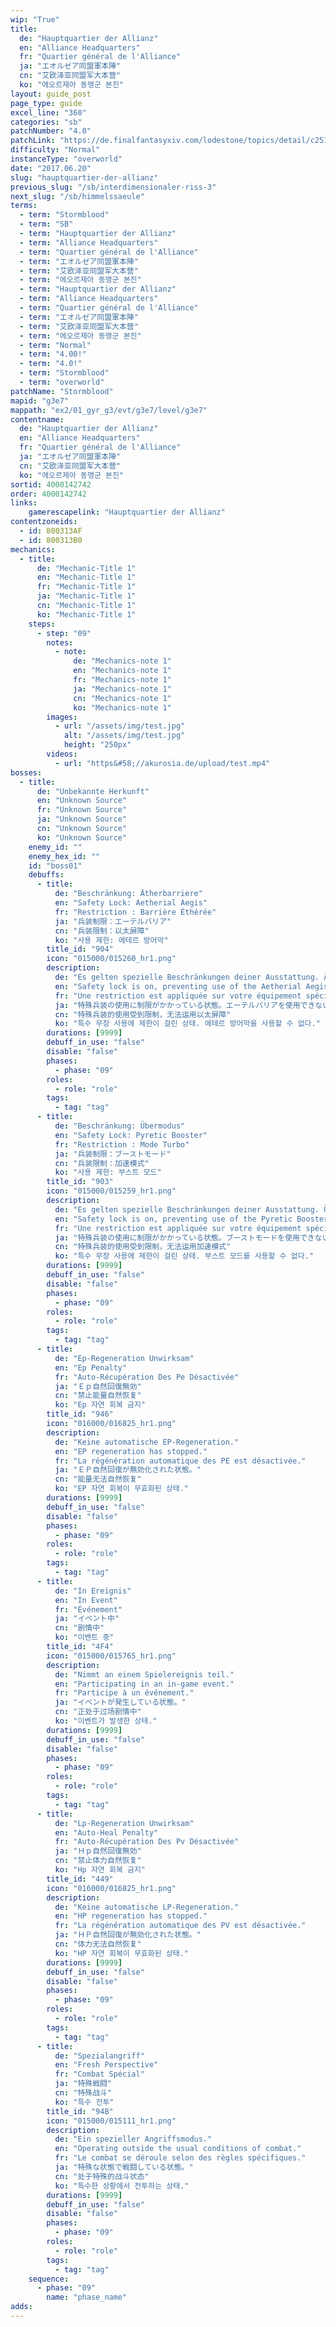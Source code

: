 ```yaml
---
wip: "True"
title:
  de: "Hauptquartier der Allianz"
  en: "Alliance Headquarters"
  fr: "Quartier général de l'Alliance"
  ja: "エオルゼア同盟軍本陣"
  cn: "艾欧泽亚同盟军大本营"
  ko: "에오르제아 동맹군 본진"
layout: guide_post
page_type: guide
excel_line: "360"
categories: "sb"
patchNumber: "4.0"
patchLink: "https://de.finalfantasyxiv.com/lodestone/topics/detail/c2519c232d02fc2394c3830faa364611cd4e610c"
difficulty: "Normal"
instanceType: "overworld"
date: "2017.06.20"
slug: "hauptquartier-der-allianz"
previous_slug: "/sb/interdimensionaler-riss-3"
next_slug: "/sb/himmelssaeule"
terms:
  - term: "Stormblood"
  - term: "SB"
  - term: "Hauptquartier der Allianz"
  - term: "Alliance Headquarters"
  - term: "Quartier général de l'Alliance"
  - term: "エオルゼア同盟軍本陣"
  - term: "艾欧泽亚同盟军大本营"
  - term: "에오르제아 동맹군 본진"
  - term: "Hauptquartier der Allianz"
  - term: "Alliance Headquarters"
  - term: "Quartier général de l'Alliance"
  - term: "エオルゼア同盟軍本陣"
  - term: "艾欧泽亚同盟军大本营"
  - term: "에오르제아 동맹군 본진"
  - term: "Normal"
  - term: "4.00!"
  - term: "4.0!"
  - term: "Stormblood"
  - term: "overworld"
patchName: "Stormblood"
mapid: "g3e7"
mappath: "ex2/01_gyr_g3/evt/g3e7/level/g3e7"
contentname:
  de: "Hauptquartier der Allianz"
  en: "Alliance Headquarters"
  fr: "Quartier général de l'Alliance"
  ja: "エオルゼア同盟軍本陣"
  cn: "艾欧泽亚同盟军大本营"
  ko: "에오르제아 동맹군 본진"
sortid: 4000142742
order: 4000142742
links:
    gamerescapelink: "Hauptquartier der Allianz"
contentzoneids:
  - id: 800313AF
  - id: 800313B0
mechanics:
  - title:
      de: "Mechanic-Title 1"
      en: "Mechanic-Title 1"
      fr: "Mechanic-Title 1"
      ja: "Mechanic-Title 1"
      cn: "Mechanic-Title 1"
      ko: "Mechanic-Title 1"
    steps:
      - step: "09"
        notes:
          - note:
              de: "Mechanics-note 1"
              en: "Mechanics-note 1"
              fr: "Mechanics-note 1"
              ja: "Mechanics-note 1"
              cn: "Mechanics-note 1"
              ko: "Mechanics-note 1"
        images:
          - url: "/assets/img/test.jpg"
            alt: "/assets/img/test.jpg"
            height: "250px"
        videos:
          - url: "https&#58;//akurosia.de/upload/test.mp4"
bosses:
  - title:
      de: "Unbekannte Herkunft"
      en: "Unknown Source"
      fr: "Unknown Source"
      ja: "Unknown Source"
      cn: "Unknown Source"
      ko: "Unknown Source"
    enemy_id: ""
    enemy_hex_id: ""
    id: "boss01"
    debuffs:
      - title:
          de: "Beschränkung: Ätherbarriere"
          en: "Safety Lock: Aetherial Aegis"
          fr: "Restriction : Barrière Éthérée"
          ja: "兵装制限：エーテルバリア"
          cn: "兵装限制：以太屏障"
          ko: "사용 제한: 에테르 방어막"
        title_id: "904"
        icon: "015000/015260_hr1.png"
        description:
          de: "Es gelten spezielle Beschränkungen deiner Ausstattung. Ätherbarriere kann nicht verwendet werden."
          en: "Safety lock is on, preventing use of the Aetherial Aegis."
          fr: "Une restriction est appliquée sur votre équipement spécial de combat. La barrière éthérée ne peut pas être utilisée."
          ja: "特殊兵装の使用に制限がかかっている状態。エーテルバリアを使用できない。"
          cn: "特殊兵装的使用受到限制，无法运用以太屏障"
          ko: "특수 무장 사용에 제한이 걸린 상태. 에테르 방어막을 사용할 수 없다."
        durations: [9999]
        debuff_in_use: "false"
        disable: "false"
        phases:
          - phase: "09"
        roles:
          - role: "role"
        tags:
          - tag: "tag"
      - title:
          de: "Beschränkung: Übermodus"
          en: "Safety Lock: Pyretic Booster"
          fr: "Restriction : Mode Turbo"
          ja: "兵装制限：ブーストモード"
          cn: "兵装限制：加速模式"
          ko: "사용 제한: 부스트 모드"
        title_id: "903"
        icon: "015000/015259_hr1.png"
        description:
          de: "Es gelten spezielle Beschränkungen deiner Ausstattung. Übermodus kann nicht verwendet werden."
          en: "Safety lock is on, preventing use of the Pyretic Booster."
          fr: "Une restriction est appliquée sur votre équipement spécial de combat. Le mode turbo ne peut pas être utilisé."
          ja: "特殊兵装の使用に制限がかかっている状態。ブーストモードを使用できない。"
          cn: "特殊兵装的使用受到限制，无法运用加速模式"
          ko: "특수 무장 사용에 제한이 걸린 상태. 부스트 모드를 사용할 수 없다."
        durations: [9999]
        debuff_in_use: "false"
        disable: "false"
        phases:
          - phase: "09"
        roles:
          - role: "role"
        tags:
          - tag: "tag"
      - title:
          de: "Ep-Regeneration Unwirksam"
          en: "Ep Penalty"
          fr: "Auto-Récupération Des Pe Désactivée"
          ja: "Ｅｐ自然回復無効"
          cn: "禁止能量自然恢复"
          ko: "Ep 자연 회복 금지"
        title_id: "946"
        icon: "016000/016825_hr1.png"
        description:
          de: "Keine automatische EP-Regeneration."
          en: "EP regeneration has stopped."
          fr: "La régénération automatique des PE est désactivée."
          ja: "ＥＰ自然回復が無効化された状態。"
          cn: "能量无法自然恢复"
          ko: "EP 자연 회복이 무효화된 상태."
        durations: [9999]
        debuff_in_use: "false"
        disable: "false"
        phases:
          - phase: "09"
        roles:
          - role: "role"
        tags:
          - tag: "tag"
      - title:
          de: "In Ereignis"
          en: "In Event"
          fr: "Événement"
          ja: "イベント中"
          cn: "剧情中"
          ko: "이벤트 중"
        title_id: "4F4"
        icon: "015000/015765_hr1.png"
        description:
          de: "Nimmt an einem Spielereignis teil."
          en: "Participating in an in-game event."
          fr: "Participe à un événement."
          ja: "イベントが発生している状態。"
          cn: "正处于过场剧情中"
          ko: "이벤트가 발생한 상태."
        durations: [9999]
        debuff_in_use: "false"
        disable: "false"
        phases:
          - phase: "09"
        roles:
          - role: "role"
        tags:
          - tag: "tag"
      - title:
          de: "Lp-Regeneration Unwirksam"
          en: "Auto-Heal Penalty"
          fr: "Auto-Récupération Des Pv Désactivée"
          ja: "Ｈｐ自然回復無効"
          cn: "禁止体力自然恢复"
          ko: "Hp 자연 회복 금지"
        title_id: "449"
        icon: "016000/016825_hr1.png"
        description:
          de: "Keine automatische LP-Regeneration."
          en: "HP regeneration has stopped."
          fr: "La régénération automatique des PV est désactivée."
          ja: "ＨＰ自然回復が無効化された状態。"
          cn: "体力无法自然恢复"
          ko: "HP 자연 회복이 무효화된 상태."
        durations: [9999]
        debuff_in_use: "false"
        disable: "false"
        phases:
          - phase: "09"
        roles:
          - role: "role"
        tags:
          - tag: "tag"
      - title:
          de: "Spezialangriff"
          en: "Fresh Perspective"
          fr: "Combat Spécial"
          ja: "特殊戦闘"
          cn: "特殊战斗"
          ko: "특수 전투"
        title_id: "94B"
        icon: "015000/015111_hr1.png"
        description:
          de: "Ein spezieller Angriffsmodus."
          en: "Operating outside the usual conditions of combat."
          fr: "Le combat se déroule selon des règles spécifiques."
          ja: "特殊な状態で戦闘している状態。"
          cn: "处于特殊的战斗状态"
          ko: "특수한 상황에서 전투하는 상태."
        durations: [9999]
        debuff_in_use: "false"
        disable: "false"
        phases:
          - phase: "09"
        roles:
          - role: "role"
        tags:
          - tag: "tag"
    sequence:
      - phase: "09"
        name: "phase_name"
adds:
---
```


